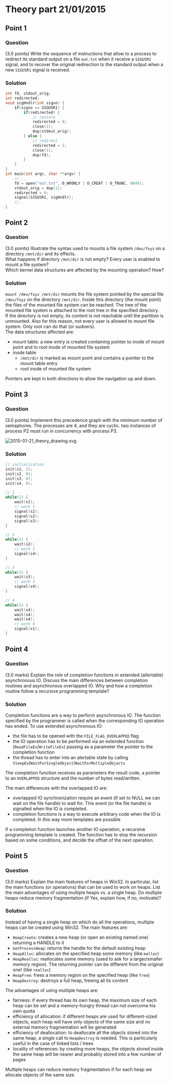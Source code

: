 # Theory part 21/01/2015

## Point 1

### Question

(3.0 points) Write the sequence of instructions that allow to a process to redirect its standard output on a file `out.txt` when it receive a `SIGUSR1` signal, and to recover the original redirection to the standard output when a new `SIGUSR1` signal is received.

### Solution

```c
int fd, stdout_orig;
int redirected;
void sigHndlr(int signo) {
    if(signo == SIGUSR1) {
        if(redirected) {
            // restore
            redirected = 0;
            close(1);
            dup(stdout_orig);
        } else {
            // redirect
            redirected = 1;
            close(1);
            dup(fd);
        }
    }
}
int main(int argc, char **argv) {
    //...
    fd = open("out.txt", O_WRONLY | O_CREAT | O_TRUNC, 0640);
    stdout_orig = dup(1);
    redirected = 0;
    signal(SIGUSR1, sigHndlr);
    //..
}
```

## Point 2

### Question

(3.0 points) Illustrate the syntax used to mounts a file system `/dev/fxyz` on a directory `/mnt/dir` and its effects.  
What happens if directory `/mnt/dir` is not empty? Every user is enabled to mount a file system?  
Which kernel data structures are affected by the mounting operation? How?

### Solution

`mount /dev/fxyz /mnt/dir` mounts the file system pointed by the special file `/dev/fxyz` on the directory `/mnt/dir`. Inside this directory (the mount point) the files of the mounted file system can be reached. The tree of the mounted file system is attached to the root tree in the specified directory.  
If the directory is not empty, its content is not reachable until the partition is unmounted. Also for this reason, not every user is allowed to mount file system. Only root can do that (or sudoers).  
The data structures affected are:

* mount table: a new entry is created containing pointer to inode of mount point and to root inode of mounted file system
* inode table
  * `/mnt/dir` is marked as mount point and contains a pointer to the mount table entry
  * root inode of mounted file system

Pointers are kept in both directions to allow the navigation up and down.

## Point 3

### Question

(3.0 points) Implement this precedence graph with the minimum number of semaphores. The processes are 4, and they are cyclic. two instances of process P2 must run in concurrency with process P3.

![2015-01-21_theory_drawing.svg](https://cdn.rawgit.com/MartinoMensio/SDP-exams/master/2015-01-21/2015-01-21_theory_drawing.svg "System representation")

### Solution

```c
// initialization
init(s1, 1);
init(s2, 0);
init(s3, 0);
init(s4, 0);

// 1
while(1) {
    wait(s1);
    // work 1
    signal(s2);
    signal(s2);
    signal(s3);
}

// 2
while(1) {
    wait(s2);
    // work 2
    signal(s4);
}

// 3
while(1) {
    wait(s3);
    // work 3
    signal(s4);
}

// 4
while(1) {
    wait(s4);
    wait(s4);
    wait(s4);
    // work 4
    signal(s1);
}
```

## Point 4

### Question

(3.0 marks) Explain the role of completion functions in extended (allertable) asynchronous IO. Discuss the main differences between completion routines and asynchronous overlapped IO. Why and how a completion routine follow a recursive programming template?


### Solution

Completion functions are a way to perform asynchronous IO. The function specified by the programmer is called when the corresponding IO operation has ended. To use extended asynchronous IO:

* the file has to be opened with the `FILE_FLAG_OVERLAPPED` flag
* the IO operation has to be performed via an extended function (`ReadFileEx`/`WriteFileEx`) passing as a parameter the pointer to the completion function
* the thread has to enter into an alertable state by calling `SleepEx`/`WaitForSingleObject`/`WaitForMultipleObjects`

The completion function receives as parameters the result code, a pointer to an `OVERLAPPED` structure and the number of bytes read/written.

The main differences with the overlapped IO are:

* overlapped IO synchronization require an event (if set to NULL we can wait on the file handle) to wait for. This event (or the file handle) is signalled when the IO is completed.
* completion functions is a way to execute arbitrary code when the IO is completed. In this way more templates are possible

If a completion function launches another IO operation, a recursive programming template is created. The function has to stop the recursion based on some conditions, and decide the offset of the next operation.

## Point 5

### Question

(3.0 marks) Explain the main features of heaps in Win32. In particular, list the main functions (or operations) that can be used to work on heaps. List the main advantages of using multiple heaps vs. a single heap. Do multiple heaps reduce memory fragmentation (if Yes, explain how, if no, motivate)?

### Solution

Instead of having a single heap on which do all the operations, multiple heaps can be created using Win32. The main features are:

* `HeapCreate`: creates a new heap (or open an existing named one) returning a HANDLE to it
* `GetProcessHeap`: returns the handle for the default existing heap
* `HeapAlloc`: allocates on the specified heap some memory (like `malloc`)
* `HeapRealloc`: reallocates some memory (used to ask for a larger/smaller memory region). The returning pointer can be different from the original one! (like `realloc`)
* `HeapFree`: frees a memory region on the specified heap (like `free`)
* `HeapDestroy`: destroys a full heap, freeing all its content

The advantages of using multiple heaps are:

* fairness: if every thread has its own heap, the maximum size of each heap can be set and a memory-hungry thread can not overcome his own quota
* efficiency of allocation: if different heaps are used for different-sized objects, each heap will have only objects of the same size and no external memory fragmentation will be generated
* efficiency of deallocation: to deallocate all the objects stored into the same heap, a single call to `HeapDestroy` is needed. This is particularly useful in the case of linked lists / trees
* locality of references: by creating more heaps, the objects stored inside the same heap will be nearer and probably stored into a few number of pages

Multiple heaps can reduce memory fragmentation if for each heap we allocate objects of the same size.